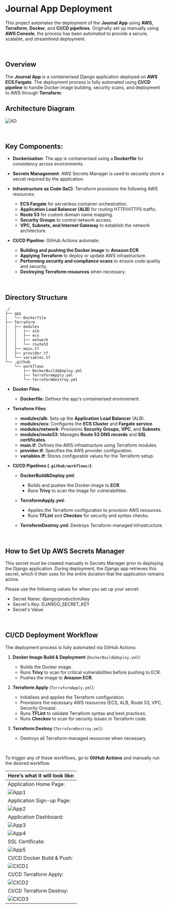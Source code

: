 # Journal App Deployment

This project automates the deployment of the **Journal App** using **AWS**, **Terraform**, **Docker**, and **CI/CD pipelines**. Originally set up manually using **AWS Console**, the process has been automated to provide a secure, scalable, and streamlined deployment.

<br>

## Overview

The **Journal App** is a containerised Django application deployed on **AWS ECS Fargate**. The deployment process is fully automated using **CI/CD pipeline** to handle Docker image building, security scans, and deployment to AWS through **Terraform**.


## Architecture Diagram

![AD](https://raw.githubusercontent.com/JunedConnect/project-charlie/main/images/Architecture%20Diagram.png)

<br>

## Key Components:

- **Dockerisation**: The app is containerised using a **Dockerfile** for consistency across environments.

- **Secrets Management**: AWS Secrets Manager is used to securely store a secret required by the application.

- **Infrastructure as Code (IaC)**: Terraform provisions the following AWS resources:
    - **ECS Fargate** for serverless container orchestration.
    - **Application Load Balancer (ALB)** for routing HTTP/HTTPS traffic.
    - **Route 53** for custom domain name mapping.
    - **Security Groups** to control network access.
    - **VPC, Subnets, and Internet Gateway** to establish the network architecture.

- **CI/CD Pipeline**: GitHub Actions automate:
    - **Building and pushing the Docker image** to **Amazon ECR**.
    - **Applying Terraform** to deploy or update AWS infrastructure.
    - **Performing security and compliance scans** to ensure code quality and security.
    - **Destroying Terraform resources** when necessary.

<br>

## Directory Structure

```
./
├── app
│   └── Dockerfile
├── Terraform
│   ├── modules
│   │   ├── alb
│   │   ├── ecs
│   │   ├── network
│   │   └── route53
│   ├── main.tf
│   ├── provider.tf
│   └── variables.tf
└── .github
    └── workflows
        ├── DockerBuild&Deploy.yml
        ├── TerraformApply.yml
        └── TerraformDestroy.yml
```

- **Docker Files**:
    - **Dockerfile**: Defines the app's containerised environment.

- **Terraform Files**:
    - **modules/alb**: Sets up the **Application Load Balancer** (ALB).
    - **modules/ecs**: Configures the **ECS Cluster** and **Fargate service**.
    - **modules/network**: Provisions **Security Groups**, **VPC**, and **Subnets**.
    - **modules/route53**: Manages **Route 53 DNS records** and **SSL certificates**.
    - **main.tf**: Defines the AWS infrastructure using Terraform modules.
    - **provider.tf**: Specifies the AWS provider configuration.
    - **variables.tf**: Stores configurable values for the Terraform setup.

- **CI/CD Pipelines (`.github/workflows/`)**:
    - **DockerBuild&Deploy.yml**:
        - Builds and pushes the Docker image to **ECR**.
        - Runs **Trivy** to scan the image for vulnerabilities.
    
    - **TerraformApply.yml**:
        - Applies the Terraform configuration to provision AWS resources.
        - Runs **TFLint** and **Checkov** for security and syntax checks.
    
    - **TerraformDestroy.yml**: Destroys Terraform-managed infrastructure.

<br>

## How to Set Up AWS Secrets Manager

This secret must be created manually in Secrets Manager prior to deploying the Django application. During deployment, the Django app retrieves this secret, which it then uses for the entire duration that the application remains active.

Please use the following values for when you set up your secret:
- Secret Name: django/production/key
- Secret's Key: DJANGO_SECRET_KEY
- Secret's Value: <place any value here>


<br>

## CI/CD Deployment Workflow

The deployment process is fully automated via GitHub Actions:

1. **Docker Image Build & Deployment** (`DockerBuild&Deploy.yml`):
    - Builds the Docker image.
    - Runs **Trivy** to scan for critical vulnerabilities before pushing to ECR.
    - Pushes the image to **Amazon ECR**.
    
2. **Terraform Apply** (`TerraformApply.yml`):
    - Initialises and applies the Terraform configuration.
    - Provisions the necessary AWS resources (ECS, ALB, Route 53, VPC, Security Groups).
    - Runs **TFLint** to validate Terraform syntax and best practices.
    - Runs **Checkov** to scan for security issues in Terraform code.
    
3. **Terraform Destroy** (`TerraformDestroy.yml`):
    - Destroys all Terraform-managed resources when necessary.

<br>

To trigger any of these workflows, go to **GitHub Actions** and manually run the desired workflow.


|Here’s what it will look like:|
|-------|
|Application Home Page:|
| ![App1](https://raw.githubusercontent.com/JunedConnect/project-charlie/main/images/Application%20Home%20Page.png) |
|Application Sign-up Page:|
| ![App2](https://raw.githubusercontent.com/JunedConnect/project-charlie/main/images/Sign-up%20Page.png) |
|Application Dashboard:|
| ![App3](https://raw.githubusercontent.com/JunedConnect/project-charlie/main/images/Dashboard%20Page%201.png) |
| ![App4](https://raw.githubusercontent.com/JunedConnect/project-charlie/main/images/Dashboard%20Page%202.png) |
|SSL Certificate:|
| ![App5](https://raw.githubusercontent.com/JunedConnect/project-charlie/main/images/SSL%20Certificate.png) |
|CI/CD Docker Build & Push:|
| ![CICD1](https://raw.githubusercontent.com/JunedConnect/project-charlie/main/images/CICD%20Docker%20Build.png) |
|CI/CD Terraform Apply:|
| ![CICD2](https://raw.githubusercontent.com/JunedConnect/project-charlie/main/images/CICD%20Terraform%20Apply.png) |
|CI/CD Terraform Destroy:|
| ![CICD3](https://raw.githubusercontent.com/JunedConnect/project-charlie/main/images/CICD%20Terraform%20Destroy.png) |

